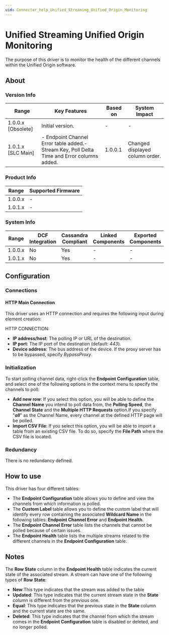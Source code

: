 ```yaml
---
uid: Connector_help_Unified_Streaming_Unified_Origin_Monitoring
---
```


# Unified Streaming Unified Origin Monitoring

The purpose of this driver is to monitor the health of the different channels within the Unified Origin software.

## About

### Version Info

| **Range**            | **Key Features**                                                                             | **Based on** | **System Impact**               |
|----------------------|----------------------------------------------------------------------------------------------|--------------|---------------------------------|
| 1.0.0.x \[Obsolete\] | Initial version.                                                                             | \-           | \-                              |
| 1.0.1.x \[SLC Main\] | \- Endpoint Channel Error table added.- Stream Key, Poll Delta Time and Error columns added. | 1.0.0.1      | Changed displayed column order. |

### Product Info

| **Range** | **Supported Firmware** |
|-----------|------------------------|
| 1.0.0.x   | \-                     |
| 1.0.1.x   | \-                     |

### System Info

| **Range** | **DCF Integration** | **Cassandra Compliant** | **Linked Components** | **Exported Components** |
|-----------|---------------------|-------------------------|-----------------------|-------------------------|
| 1.0.0.x   | No                  | Yes                     | \-                    | \-                      |
| 1.0.1.x   | No                  | Yes                     | \-                    | \-                      |

## Configuration

### Connections

#### HTTP Main Connection

This driver uses an HTTP connection and requires the following input during element creation:

HTTP CONNECTION:

- **IP address/host**: The polling IP or URL of the destination.
- **IP port**: The IP port of the destination (default: *443*).
- **Device address**: The bus address of the device. If the proxy server has to be bypassed, specify *BypassProxy*.

### Initialization

To start polling channel data, right-click the **Endpoint Configuration** table, and select one of the following options in the context menu to specify the channels to poll:

- **Add new row**: If you select this option, you will be able to define the **Channel Name** you intend to poll data from, the **Polling Speed**, the **Channel State** and the **Multiple HTTP Requests** option.If you specify "***all***" as the Channel Name, every channel at the defined HTTP page will be polled.
- **Import CSV File**: If you select this option, you will be able to import a table from an existing CSV file. To do so, specify the **File Path** where the CSV file is located.

### Redundancy

There is no redundancy defined.

## How to use

This driver has four different tables:

- The **Endpoint Configuration** table allows you to define and view the channels from which information is polled.
- The **Custom Label** table allows you to define the custom label that will identify every row containing the associated **Wildcard Name** in the following tables: **Endpoint Channel Error** and **Endpoint Health**.
- The **Endpoint Channel Error** table lists the channels that cannot be polled because of certain issues.
- The **Endpoint Health** table lists the multiple streams related to the different channels in the **Endpoint Configuration** table.

## Notes

The **Row State** column in the **Endpoint Health** table indicates the current state of the associated stream. A stream can have one of the following types of **Row State**:

- **New**:This type indicates that the stream was added to the table
- **Updated**: This type indicates that the current stream state in the **State** column is different from the previous one.
- **Equal**: This type indicates that the previous state in the **State** column and the current state are the same.
- **Deleted**: This type indicates that the channel from which the stream comes in the **Endpoint Configuration** table is disabled or deleted, and no longer polled.

